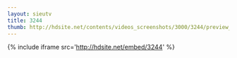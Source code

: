 ```yaml
---
layout: sieutv
title: 3244
thumb: http://hdsite.net/contents/videos_screenshots/3000/3244/preview_360p.mp4.jpg
---
```

{% include iframe src='http://hdsite.net/embed/3244' %}
 
